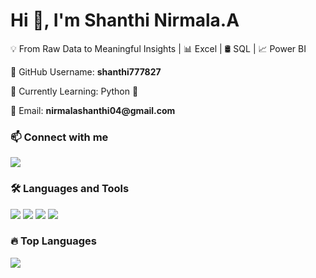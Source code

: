 <h1>Hi 👋, I'm Shanthi Nirmala.A</h1>
<p>💡 From Raw Data to Meaningful Insights | 📊 Excel | 🛢️ SQL | 📈 Power BI</p>
<p>🔹 GitHub Username: <b>shanthi777827</b></p>
<p>🌱 Currently Learning: Python 🐍</p>
<p>📧 Email: <b>nirmalashanthi04@gmail.com</b></p>

<h3>📫 Connect with me</h3>
<p>
  <a href="https://www.linkedin.com/in/shanthi-nirmala2001/">
    <img src="https://img.shields.io/badge/LinkedIn-blue?style=for-the-badge&logo=linkedin" />
  </a>
</p>

<h3>🛠️ Languages and Tools</h3>
<p>
  <img src="https://img.shields.io/badge/MySQL-4479A1?style=for-the-badge&logo=mysql&logoColor=white" />
  <img src="https://img.shields.io/badge/R-276DC3?style=for-the-badge&logo=r&logoColor=white" />
  <img src="https://img.shields.io/badge/Power%20BI-F2C811?style=for-the-badge&logo=powerbi&logoColor=black" />
  <img src="https://img.shields.io/badge/Microsoft%20Excel-217346?style=for-the-badge&logo=microsoftexcel&logoColor=white" />
</p>
    <td>
      <h3>🔥 Top Languages</h3>
      <img src="https://github-readme-stats.vercel.app/api/top-langs/?username=shanthi777827&layout=compact&theme=radical" />
    </td>
  </tr>
</table>

   
